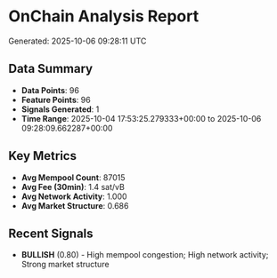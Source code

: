 # OnChain Analysis Report
Generated: 2025-10-06 09:28:11 UTC

## Data Summary
- **Data Points**: 96
- **Feature Points**: 96
- **Signals Generated**: 1
- **Time Range**: 2025-10-04 17:53:25.279333+00:00 to 2025-10-06 09:28:09.662287+00:00

## Key Metrics
- **Avg Mempool Count**: 87015
- **Avg Fee (30min)**: 1.4 sat/vB
- **Avg Network Activity**: 1.000
- **Avg Market Structure**: 0.686

## Recent Signals
- **BULLISH** (0.80) - High mempool congestion; High network activity; Strong market structure
